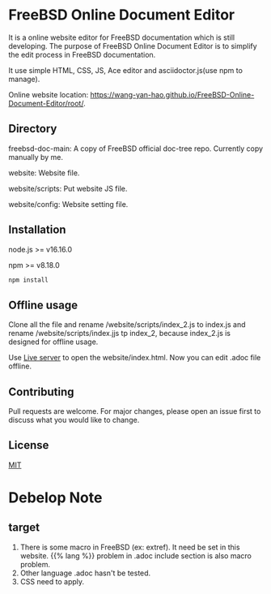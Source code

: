 # FreeBSD Online Document Editor

It is a online website editor for FreeBSD documentation which is still developing. The purpose of FreeBSD Online Document Editor is to simplify the edit process in FreeBSD documentation.

It use simple HTML, CSS, JS, Ace editor and asciidoctor.js(use npm to manage).

Online website location: https://wang-yan-hao.github.io/FreeBSD-Online-Document-Editor/root/.

## Directory

freebsd-doc-main: A copy of FreeBSD official doc-tree repo. Currently copy manually by me.

website: Website file.

website/scripts: Put website JS file.

website/config: Website setting file.

## Installation

node.js >= v16.16.0

npm >= v8.18.0

```bash 
npm install 
```

## Offline usage

Clone all the file and rename /website/scripts/index_2.js to index.js and rename /website/scripts/index.jjs tp index_2, because index_2.js is designed for offline usage.

Use [Live server](https://marketplace.visualstudio.com/items?itemName=ritwickdey.LiveServer) to open the website/index.html. Now you can edit .adoc file offline.

## Contributing

Pull requests are welcome. For major changes, please open an issue first to discuss what you would like to change.

## License

[MIT](https://choosealicense.com/licenses/mit/)

# Debelop Note
## target
1. There is some macro in FreeBSD (ex: extref). It need be set in this website. {{% lang %}} problem in .adoc include section is also macro problem.
2. Other language .adoc hasn't be tested.
3. CSS need to apply.